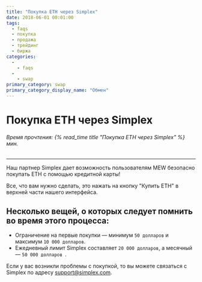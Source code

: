 ```yaml
---
title: "Покупка ETH через Simplex"
date: 2018-06-01 00:01:00
tags:
  - faqs
  - покупка
  - продажа
  - трейдинг
  - биржа
categories:
  - 
    - faqs
  - 
    - swap
primary_category: swap
primary_category_display_name: "Обмен"
---
```


# __Покупка ETH через Simplex__
###### Время прочтения: {% read_time title "Покупка ETH через Simplex" %} мин.
***

Наш партнер Simplex дает возможность пользователям MEW безопасно покупать ETH с помощью кредитной карты!

Все, что вам нужно сделать, это нажать на кнопку "Купить ETH" в верхней части нашего интерфейса.



## __Несколько вещей, о которых следует помнить во время этого процесса:__

* Ограничение на первые покупки — минимум `50 долларов` и максимум `10 000 долларов`.
* Ежедневный лимит Simplex составляет `20 000 долларов`, а месячный — `50 000 долларов `.

Если у вас возникли проблемы с покупкой, то вы можете связаться с Simplex по адресу support@simplex.com.
